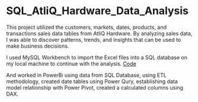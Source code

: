 # SQL_AtliQ_Hardware_Data_Analysis

This project utilized the customers, markets, dates, products, and transactions sales data tables from AtliQ Hardware. By analyzing sales data, I was able to discover patterns, trends, and insights that can be used to make business decisions.

I used MySQL Workbench to import the Excel files into a SQL database on my local machine to continue with the analysis. [Code](https://github.com/monikashanmugam/SQL_AtliQ_Hardware_Data_Analysis/blob/main/AtliQ-Hardware_Data_Analysis.sql)

And worked in PowerBi using data from SQL Database, using ETL methodology, created date tables using Power Qury, establishing data model relationship with Power Pivot, created a calculated columns using DAX.
